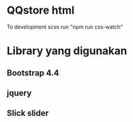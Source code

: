 # QQstore html
To development scss run "npm run css-watch"


# Library yang digunakan 
## Bootstrap 4.4
## jquery
## Slick slider 

